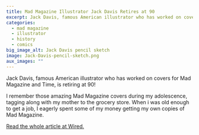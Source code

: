 ```yaml
---
title: Mad Magazine Illustrator Jack Davis Retires at 90
excerpt: Jack Davis, famous American illustrator who has worked on covers for Mad Magazine and Time, is retiring at 90!
categories:
  - mad magazine
  - illustrator
  - history
  - comics
big_image_alt: Jack Davis pencil sketch
image: Jack-Davis-pencil-sketch.png
aux_images: ""
---
```

Jack Davis, famous American illustrator who has worked on covers for Mad Magazine and Time, is retiring at 90! 

I remember those amazing Mad Magazine covers during my adolescence, tagging along with my mother to the grocery store. When i was old enough to get a job, I eagerly spent some of my money getting my own copies of Mad Magazine.

<a href="http://www.wired.com/2014/12/jack-davis-mad-mag-retires/">Read the whole article at Wired.</a>